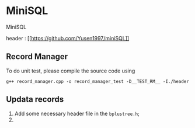 # MiniSQL

MiniSQL

header : [[https://github.com/Yusen1997/miniSQL]]

## Record Manager

To do unit test, please compile the source code using 

```
g++ record_manager.cpp -o record_manager_test -D__TEST_RM__ -I./header
```

## Updata records

1. Add some necessary header file in the `bplustree.h`;
2. 